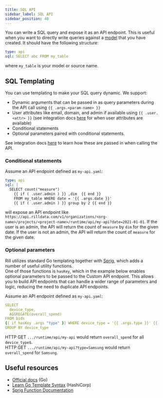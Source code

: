 ```yaml
---
title: SQL API
sidebar_label: SQL API
sidebar_position: 40
---
```


You can write a SQL query and expose it as an API endpoint. This is useful when you want to directly write queries 
against a [model](/build/models/models-sql) that you have created. 
It should have the following structure:

```yaml
type: api
sql: SELECT abc FROM my_table
```

where `my_table` is your model or source name.

## SQL Templating

You can use templating to make your SQL query dynamic. We support:
 - Dynamic arguments that can be passed in as query parameters during the API call using `{{ .args.<param-name> }}`
 - User attributes like email, domain, and admin if available using `{{ .user.<attr> }}` (see integration docs [here](/integrate/custom-api.md) for when user attributes are available)
 - Conditional statements
 - Optional parameters paired with conditional statements.

See integration docs [here](/integrate/custom-api.md) to learn how these are passed in when calling the API.

### Conditional statements

Assume an API endpoint defined as `my-api.yaml`:
```yaml
type: api
sql: |
  SELECT count("measure")
    {{ if ( .user.admin ) }} ,dim  {{ end }} 
    FROM my_table WHERE date = '{{ .args.date }}' 
    {{ if ( .user.admin ) }} group by 2 {{ end }}
```

will expose an API endpoint like `https://api.rilldata.com/v1/organizations/<org-name>/projects/<project-name>/runtime/api/my-api?date=2021-01-01`.
If the user is an admin, the API will return the count of `measure` by `dim` for the given date. If the user is not an admin, the API will return the count of `measure` for the given date.


### Optional parameters

Rill utilizes standard Go templating together with [Sprig](http://masterminds.github.io/sprig/), which adds a number of useful utility functions.  
One of those functions is `hasKey`, which in the example below enables optional parameters to be passed to the Custom API endpoint. This allows you to build API endpoints that can handle a wider range of parameters and logic, reducing the need to duplicate API endpoints.

Assume an API endpoint defined as `my-api.yaml`:
```yaml
SELECT
  device_type,
  AGGREGATE(overall_spend)
FROM bids
{{ if hasKey .args "type" }} WHERE device_type = '{{ .args.type }}' {{ end }} 
GROUP BY device_type
```

HTTP GET `.../runtime/api/my-api` would return `overall_spend` for all `device_type`s.  
HTTP GET `.../runtime/api/my-api?type=Samsung` would return `overall_spend` for `Samsung`.



## Useful resources

- [Official docs](https://pkg.go.dev/text/template) (Go)
- [Learn Go Template Syntax](https://developer.hashicorp.com/nomad/tutorials/templates/go-template-syntax) (HashiCorp)
- [Sprig Function Documentation](http://masterminds.github.io/sprig/)


